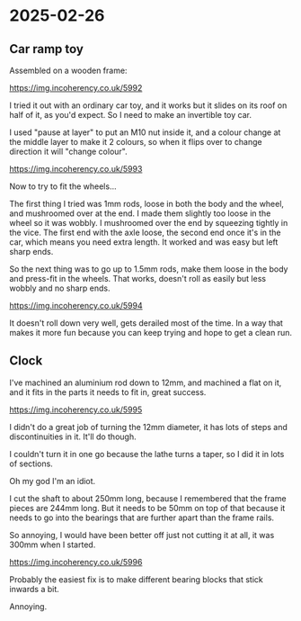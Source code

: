 # 2025-02-26

## Car ramp toy

Assembled on a wooden frame:

https://img.incoherency.co.uk/5992

I tried it out with an ordinary car toy, and it works but it slides on its roof
on half of it, as you'd expect. So I need to make an invertible toy car.

I used "pause at layer" to put an M10 nut inside it, and a colour change at the
middle layer to make it 2 colours, so when it flips over to change direction
it will "change colour".

https://img.incoherency.co.uk/5993

Now to try to fit the wheels...

The first thing I tried was 1mm rods, loose in both the body and the wheel, and
mushroomed over at the end. I made them slightly too loose in the wheel so it was
wobbly. I mushroomed over the end by squeezing tightly in the vice. The first end
with the axle loose, the second end once it's in the car, which means you need
extra length. It worked and was easy but left sharp ends.

So the next thing was to go up to 1.5mm rods, make them loose in the body and press-fit
in the wheels. That works, doesn't roll as easily but less wobbly and no sharp
ends.

https://img.incoherency.co.uk/5994

It doesn't roll down very well, gets derailed most of the time. In a way that makes it
more fun because you can keep trying and hope to get a clean run.

## Clock

I've machined an aluminium rod down to 12mm, and machined a flat on it, and it
fits in the parts it needs to fit in, great success.

https://img.incoherency.co.uk/5995

I didn't do a great job of turning the 12mm diameter, it has lots of steps and
discontinuities in it. It'll do though.

I couldn't turn it in one go because the lathe turns a taper, so I did it in lots
of sections.

Oh my god I'm an idiot.

I cut the shaft to about 250mm long, because I remembered that the frame pieces
are 244mm long. But it needs to be 50mm on top of that because it needs to go into
the bearings that are further apart than the frame rails.

So annoying, I would have been better off just not cutting it at all, it was 300mm
when I started.

https://img.incoherency.co.uk/5996

Probably the easiest fix is to make different bearing blocks that stick inwards a bit.

Annoying.
